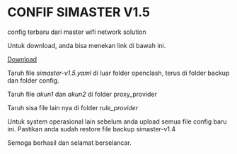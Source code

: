 # CONFIF SIMASTER V1.5
config terbaru dari master wifi network solution

Untuk download, anda bisa menekan link di bawah ini.

[Download](https://www.masterwifinetworksolution.tech)

Taruh file *simaster-v1.5.yaml* di luar folder openclash, terus di folder backup dan folder config.

Taruh file *akun1* dan *akun2* di folder proxy_provider

Taruh sisa file lain nya di folder *rule_provider*

Untuk system operasional lain sebelum anda upload semua file config baru ini.
Pastikan anda sudah restore file backup simaster-v1.4

Semoga berhasil dan selamat berselancar. 
